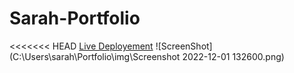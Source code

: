 # Sarah-Portfolio
<<<<<<< HEAD
[Live Deployement](https://Sarah-Portfolio.sarahabazan.repl.co)
![ScreenShot](C:\Users\sarah\Portfolio\img\Screenshot 2022-12-01 132600.png)
